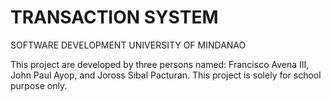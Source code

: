 # TRANSACTION SYSTEM
SOFTWARE DEVELOPMENT UNIVERSITY OF MINDANAO

This project are developed by three persons named: Francisco Avena III, John Paul Ayop, and Joross Sibal Pacturan. This project is solely for school purpose only.
